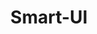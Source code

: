---
layout: home

title: Smart-UI
titleTemplate: 一个Vue3组件库

hero:
  name: SmartUI
  text: 一个Vue3组件库
  tagline: 没啥特点仅供学习
  image:
    src: /logo.png
    alt: SmartUI
  actions:
    - theme: brand
      text: 开始
      link: /components/button/
    - theme: alt
      text: 在 GitHub 上查看
      link: https://github.com/TAO233-JPG/smart-ui

features:
  - icon: 💡
    title: Vue3组件库
    details: 基于vite打包和TypeScript开发
  - icon: 📦
    title: 仅供学习使用
    details: 倾向于Vue3组件库的学习，请勿用于实际生产项目
  - icon: 🛠️
    title: 按需引入
    details: 直接支持按需引入无需配置任何插件。

---
